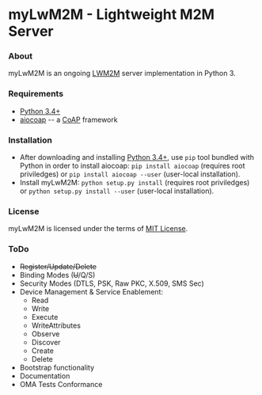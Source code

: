 myLwM2M - Lightweight M2M Server
================================

### About
myLwM2M is an ongoing [LWM2M](https://github.com/OpenMobileAlliance/OMA-LwM2M-Public-Review) 
server implementation in Python 3.

### Requirements
* [Python 3.4+](http://python.org/downloads/)
* [aiocoap](https://github.com/chrysn/aiocoap) -- a [CoAP](http://coap.technology) framework

### Installation
* After downloading and installing [Python 3.4+](http://python.org/downloads/),
  use ``pip`` tool bundled with Python in order to install aiocoap:
  ``pip install aiocoap`` (requires root priviledges) or
  ``pip install aiocoap --user`` (user-local installation).
* Install myLwM2M:
  ``python setup.py install`` (requires root priviledges) or
  ``python setup.py install --user`` (user-local installation).

### License
myLwM2M is licensed under the terms of [MIT License](LICENSE).

### ToDo
* ~~Register/Update/Delete~~
* Binding Modes (~~U~~/Q/S)
* Security Modes (DTLS, PSK, Raw PKC, X.509, SMS Sec)
* Device Management & Service Enablement:
    * Read
    * Write
    * Execute
    * WriteAttributes
    * Observe
    * Discover
    * Create
    * Delete
* Bootstrap functionality
* Documentation
* OMA Tests Conformance

